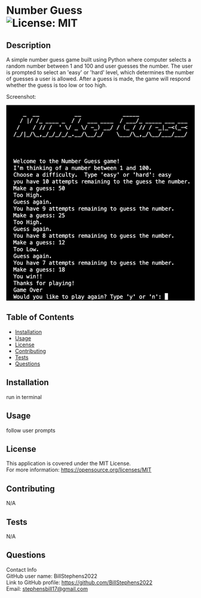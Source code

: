 # Number Guess<br>![License: MIT](https://img.shields.io/badge/License-MIT-yellow.svg)

  ## Description

  A simple number guess game built using Python where computer selects a random number between 1 and 100 and user guesses the number. The user is prompted to select an 'easy' or 'hard' level, which determines the number of guesses a user is allowed.  After a guess is made, the game will respond whether the guess is too low or too high.
  
  Screenshot:

  ![screenshot](./screenshot.png)


  ## Table of Contents
  
  - [Installation](#installation)
  - [Usage](#usage)
  - [License](#license)
  - [Contributing](#contributing)
  - [Tests](#tests)
  - [Questions](#questions)
  
  ## Installation
  
  run in terminal
  
  ## Usage
  
  follow user prompts

  ## License
This application is covered under the MIT License.
<br>For more information: https://opensource.org/licenses/MIT
  
  ## Contributing
  N/A
  
  ## Tests
  N/A

  ## Questions
  Contact Info<br>
  GitHub user name: BillStephens2022<br>
  Link to GitHub profile: https://github.com/BillStephens2022<br>
  Email: stephensbill17@gmail.com